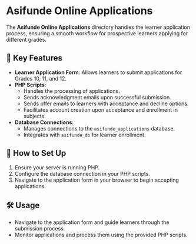 # Asifunde Online Applications

The **Asifunde Online Applications** directory handles the learner application process, ensuring a smooth workflow for prospective learners applying for different grades.

## 📂 Key Features

- **Learner Application Form**: Allows learners to submit applications for Grades 10, 11, and 12.
- **PHP Scripts**: 
  - Handles the processing of applications.
  - Sends acknowledgment emails upon successful submission.
  - Sends offer emails to learners with acceptance and decline options.
  - Facilitates account creation upon acceptance and enrollment in subjects.
- **Database Connections**: 
  - Manages connections to the `asifunde_applications` database.
  - Integrates with `asifunde_db` for learner enrollment.

## 🚀 How to Set Up

1. Ensure your server is running PHP.
2. Configure the database connection in your PHP scripts.
3. Navigate to the application form in your browser to begin accepting applications.

## 🛠 Usage

- Navigate to the application form and guide learners through the submission process.
- Monitor applications and process them using the provided PHP scripts.

